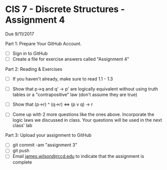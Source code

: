 # CIS 7 - Discrete Structures - Assignment 4
Due 9/11/2017

Part 1: Prepare Your GitHub Account.

  - [ ]  Sign in to GitHub    
  - [ ]  Create a file for exercise answers called "Assignment 4"

Part 2: Reading & Exercises

  - [ ] If you haven't already, make sure to read 1.1 - 1.3  
  - [ ] Show that p->q and q' -> p' are logically equivalent without using truth tables or a "contrapositive" law (don't assume they are true)
  - [ ] Show that (p->r) ^ (q->r) <=> (p v q) -> r
  - [ ] Come up with 2 more questions like the ones above.  Incorporate the logic laws we discussed in class.  Your questions will be used in the next class' lab
  

Part 3: Upload your assignment to GitHub

  - [ ] git commit -am "assignment 3"
  - [ ] git push
  - [ ] Email james.wilson@rccd.edu to indicate that the assignment is complete
